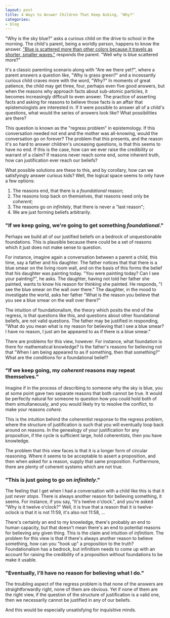 ```yaml
---
layout: post
title: 4 Ways to Answer Children That Keep Asking, "Why?"
categories:
- blog
---
```


"Why is the sky blue?" asks a curious child on the
drive to school in the morning. The child's parent,
being a worldly person, happens to know the answer.
["Blue is scattered more than other colors because it 
travels as shorter, smaller waves."](http://spaceplace.nasa.gov/blue-sky/en/)
responds the parent.
"Well why is blue scattered more?"

It's a classic parenting scenario along with "Are we there yet?",
where a parent answers a question like, "Why is grass green?" and
a incessantly curious child craves more with the word, "Why?"
In moments of great patience, the child may get three, four, perhaps even
five good answers, but when the reasons why approach
facts about sub-atomic particles, it becomes increasingly
difficult to even answer. The practice of asserting facts and asking for reasons to 
believe those facts is an affair that epistemologists are 
interested in. If it were possible to answer all of a child's
questions, what would the series of answers look like?
What possibilities are there?

This question is known as the "regress problem" in epistemology.
If this conversation needed not end and the mother was all-knowing,
would the conversation go on forever?
The problem that this presents, and the reason it's so hard to
answer children's unceasing questions, is that this seems
to have no end. If this is the case, how can we ever raise
the credibility or warrant of a claim? If reasons never reach
some end, some inherent truth, how can justification ever
reach our beliefs?

What possible solutions are these to this, and by corollary,
how can we satisfyingly answer curious kids? Well, the logical
space seems to only have a few options:
1.  The reasons end, that there is a *foundational* reason;
2.  The reasons loop back on themselves, that reasons need only be *coherent*;
3.  The reasons go on *infinitely*, that there is never a "last reason";
4.  We are just forming beliefs arbitrarily.

### "If we keep going, we're going to get something *foundational*."

Perhaps we build all of our justified beliefs on a bedrock
of unquestionable foundations. This is plausible because there
could be a set of reasons which it just does not make sense
to question.

For instance, imagine again a conversation between a parent
a child, this time, say a father and his daughter.
The father notices that that there is a blue smear on
the living room wall, and on the basis of this forms
the belief that his daughter was painting today.
"You were painting today? Can I see your painting?", he asks.
The daughter, having not told her father she painted,
wants to know his reason for thinking she painted.
He responds, "I see the blue smear on the wall over there."
The daughter, in the mood to investigate the world,
asks her father "What is the reason you believe that
you see a blue smear on the wall over there?"

The intuition of foundationalism, the theory which
posits the end of the regress, is that questions
like this, and questions about other foundational
beliefs, are not valid questions. 
The father may be justified in responding,
"What do you mean what is my reason for believing
that I see a blue smear? I have no reason, I just am
be appeared to as if there is a blue smear."

There are problems for this view, however.
For instance, what foundation is there for mathematical
knowledge? Is the father's reasons for believing
not that "When I am being appeared to as if something,
then that something?" What are the conditions for a foundational
belief?

### "If we keep going, my *coherent* reasons may repeat themselves."

Imagine if in the process of describing to someone why the sky
is blue, you at some point gave two separate reasons that
both cannot be true. It would be perfectly natural for
someone to question how you could hold both of them simultaneously,
and you would likely try to resolve the conflict, to make your
reasons *cohere*.

This is the intuition behind the coherentist response to the
regress problem, where the structure of justification is such
that you will eventually loop back around on reasons.
In the genealogy of your justification for any proposition,
if the cycle is sufficient large, hold coherentists,
then you have knowledge.

The problem that this view faces is that it is a longer form
of circular reasoning. Where it seems to be acceptable to
assert a proposition, and then when asked for a reason,
supply that same proposition. Furthermore, there are plenty
of coherent systems which are not true.


### "This is just going to go on *infinitely*."

The feeling that I get when I had a conversation with a child
like this is that it just *never stops*. There is always another
reason for believing something, it seems. 
For instance, if you say, "It's twelve o'clock.",
and you're asked "Why is it twelve o'clock?"
Well, it is true that a reason that it is twelve-oclock
is that it is not 11:59, it's also not 11:58, ...

There's certainly an end to my knowledge, there's
probably an end to human capacity, but that doesn't
mean there's an end to potential reasons for believing any given thing. 
This is the claim and intuition of *infinitism*.
The problem for this view is that if there's always
another reason to believe something, how can you "hook up"
a proposition to the truth? Foundationalism has a bedrock,
but infinitism needs to come up with an account for raising
the credibility of a proposition without foundations to
be make it usable. 

### "Eventually, I'll have no reason for believing what I do."

The troubling aspect of the regress problem is that none
of the answers are straightforwardly right, none of them are obvious.
Yet if none of them are the right view, if the question of the
structure of justification is a valid one, then we necessarily
cannot be justified in any of our beliefs.

And this would be especially unsatisfying for inquisitive minds.